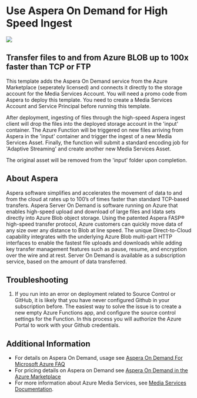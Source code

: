 # Use Aspera On Demand for High Speed Ingest
<a href="https://portal.azure.com/#create/Microsoft.Template/uri/https%3A%2F%2Fraw.githubusercontent.com%2FAzure-Samples%2Fmedia-services-dotnet-functions-integration%2Fmaster%2F103-aspera-ingest%2Fazuredeploy.json" target="_blank">
    <img src="http://azuredeploy.net/deploybutton.png"/>
</a>

## Transfer files to and from Azure BLOB up to 100x faster than TCP or FTP
This template adds the Aspera On Demand service from the Azure Marketplace (seperately licensed) and connects it directly to the storage account for the Media Services Account. You will need a promo code from Aspera to deploy this template. You need to create a Media Services Account and Service Principal before running this template.

After deployment, ingesting of files through the high-speed Aspera ingest client will drop the files into the deployed storage account in the 'input' container. The Azure Function will be triggered on new files arriving from Aspera in the 'input' container and trigger the ingest of a new Media Services Asset. Finally, the function will submit a standard encoding job for 'Adaptive Streaming' and create another new Media Services Asset.

The original asset will be removed from the 'input' folder upon completion.

## About Aspera
Aspera software simplifies and accelerates the movement of data to and from the cloud at rates up to 100’s of times faster than standard TCP-based transfers. Aspera Server On Demand is software running on Azure that enables high-speed upload and download of large files and ldata sets directly into Azure Blob object storage. Using the patented Aspera FASP® high-speed transfer protocol, Azure customers can quickly move data of any size over any distance to Blob at line speed. The unique Direct-to-Cloud capability integrates with the underlying Azure Blob multi-part HTTP interfaces to enable the fastest file uploads and downloads while adding key transfer management features such as pause, resume, and encryption over the wire and at rest. Server On Demand is available as a subscription service, based on the amount of data transferred.


## Troubleshooting

1. If you run into an error on deployment related to Source Control or GitHub, it is likely that you have never configured Github in your subscription before. The easiest way to solve the issue is to create a new empty Azure Functions app, and configure the source control settings for the Function. In this process you will authorize the Azure Portal to work with your Github credentials.

## Additional Information
- For details on Aspera On Demand, usage see [Aspera On Demand For Microsoft Azure FAQ](http://cloud.asperasoft.com/ja/aspera-on-demand/aspera-on-demand-for-microsoft-azure-faq/)
- For pricing details on Aspera on Demand see [Aspera On Demand in the Azure Marketplace](https://azuremarketplace.microsoft.com/en-us/marketplace/apps/aspera.sod?tab=PlansAndPrice)
- For more information about Azure Media Services, see [Media Services Documentation](https://docs.microsoft.com/en-us/azure/media-services/).